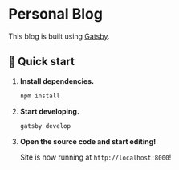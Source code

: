 # Personal Blog

This blog is built using [Gatsby](https://www.gatsbyjs.org).

## 🚀 Quick start

1.  **Install dependencies.**

    ```sh
    npm install
    ```

1.  **Start developing.**

    ```sh
    gatsby develop
    ```

1.  **Open the source code and start editing!**

    Site is now running at `http://localhost:8000`!
